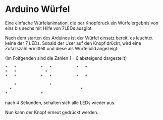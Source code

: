 # Arduino Würfel
Eine einfache Würfelanimation, die per Knopfdruck ein Würfelergebnis von eins bis sechs mit Hilfe von 7LEDs ausgibt.


Nach dem starten des Arduinos ist der Würfel einsatz bereit, es leuchtet keine der 7 LEDs.
Sobald der User auf den Knopf drückt, wird eine Zufallszahl ermittelt und diese als Würfelbild angezeigt:

(Im Folfgenden sind die Zahlen 1 - 6 absteigend dargestellt)

	*   *			*   *			*   *
	*   *		  	  *
	*   *			*   *			*   *

	    *			    *
	  *  			     			  *
	*   			*

nach 4 Sekunden, schalten sich alle LEDs wieder aus.

Nun kann der Knopf erneut gedrückt werden.


	
	
	 
